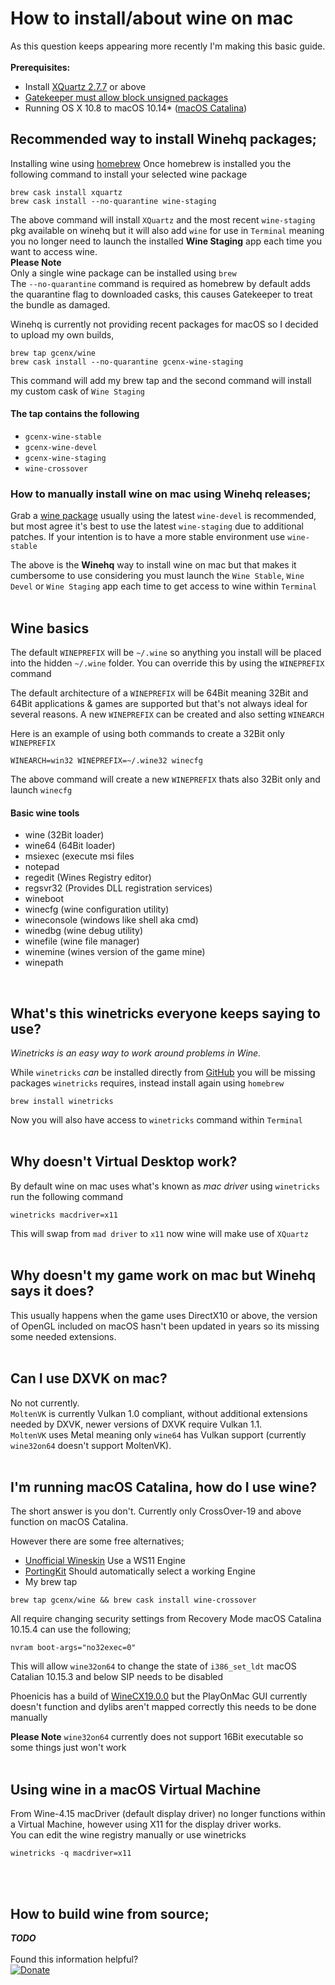 # How to install/about wine on mac

As this question keeps appearing more recently I'm making this basic guide.
&NewLine;
&NewLine;
</br>
</br>
__Prerequisites:__
- Install [XQuartz 2.7.7](https://www.xquartz.org/releases/index.html) or above
- [Gatekeeper must allow block unsigned packages](https://www.imore.com/how-open-apps-anywhere-macos-catalina-and-mojave)
- Running OS X 10.8 to macOS 10.14* ([macOS Catalina](https://github.com/Gcenx/wine-on-mac#im-running-macos-catalina-how-do-i-use-wine))

## Recommended way to install Winehq packages;
Installing wine using [homebrew](https://docs.brew.sh/Installation)
Once homebrew is installed you the following command to install your selected wine package
```
brew cask install xquartz
brew cask install --no-quarantine wine-staging
```
The above command will install `XQuartz` and the most recent `wine-staging` pkg available on winehq but it will also add `wine` for use in `Terminal` meaning you no longer need to launch the installed __Wine Staging__ app each time you want to access wine.  
__Please Note__  
Only a single wine package can be installed using `brew`\
The `--no-quarantine` command is required as homebrew by default adds the quarantine flag to downloaded casks, this causes Gatekeeper to treat the bundle as damaged.

Winehq is currently not providing recent packages for macOS so I decided to upload my own builds,

```
brew tap gcenx/wine
brew cask install --no-quarantine gcenx-wine-staging
```
This command will add my brew tap and the second command will install my custom cask of `Wine Staging`
#### The tap contains the following
- `gcenx-wine-stable`
- `gcenx-wine-devel`
- `gcenx-wine-staging`
- `wine-crossover`

### How to manually install wine on mac using Winehq releases;
Grab a [wine package](https://dl.winehq.org/wine-builds/macosx/download.html) usually using the latest `wine-devel` is recommended, but most agree it's best to use the latest `wine-staging` due to additional patches.
If your intention is to have a more stable environment use `wine-stable`

The above is the __Winehq__ way to install wine on mac but that makes it cumbersome to use considering you must launch the `Wine Stable`, `Wine Devel` or `Wine Staging` app each time to get access to wine within `Terminal`
&NewLine;
&NewLine;
</br>
</br>
## Wine basics
The default `WINEPREFIX` will be `~/.wine` so anything you install will be placed into the hidden `~/.wine` folder.
You can override this by using the `WINEPREFIX` command

The default architecture of a `WINEPREFIX` will be 64Bit meaning 32Bit and 64Bit applications & games are supported but that's not always ideal for several reasons.
A new `WINEPREFIX` can be created and also setting `WINEARCH`

Here is an example of using both commands to create a 32Bit only `WINEPREFIX`

```
WINEARCH=win32 WINEPREFIX=~/.wine32 winecfg
```
The above command will create a new `WINEPREFIX` thats also 32Bit only and launch `winecfg`

#### Basic wine tools
- wine (32Bit loader)
- wine64 (64Bit loader)
- msiexec (execute msi files
- notepad
- regedit (Wines Registry editor)
- regsvr32 (Provides DLL registration services)
- wineboot
- winecfg (wine configuration utility)
- wineconsole (windows like shell aka cmd)
- winedbg (wine debug utility)
- winefile (wine file manager)
- winemine (wines version of the game mine)
- winepath
&NewLine;
</br>

## What's this winetricks everyone keeps saying to use?
*Winetricks is an easy way to work around problems in Wine.*

While `winetricks` *can* be installed directly from [GitHub](https://github.com/Winetricks/winetricks) you will be missing packages `winetricks` requires, instead install again using `homebrew`
```
brew install winetricks
```
Now you will also have access to `winetricks` command within `Terminal`
&NewLine;
&NewLine;
</br>
</br>
## Why doesn't __Virtual Desktop__ work?
By default wine on mac uses what's known as *mac driver* using `winetricks`  run the following command
```
winetricks macdriver=x11
```
This will swap from `mad driver` to `x11` now wine will make use of `XQuartz` 
&NewLine;
&NewLine;
</br>
</br>
## Why doesn't my game work on mac but Winehq says it does?
This usually happens when the game uses DirectX10 or above, the version of OpenGL included on macOS hasn't been updated in years so its missing some needed extensions.
&NewLine;
&NewLine;
</br>
</br>
## Can I use DXVK on mac?
No not currently.  
`MoltenVK` is currently Vulkan 1.0 compliant, without additional extensions needed by DXVK, newer versions of DXVK require Vulkan 1.1.  
`MoltenVK` uses Metal meaning only `wine64` has Vulkan support (currently `wine32on64` doesn't support MoltenVK).
&NewLine;
&NewLine;
</br>
</br>
## I'm running macOS Catalina, how do I use wine?
The short answer is you don't.
Currently only CrossOver-19 and above function on macOS Catalina.

However there are some free alternatives;
- [Unofficial Wineskin](https://github.com/Gcenx/WineskinServer/releases) Use a WS11 Engine
- [PortingKit](http://portingkit.com/) Should automatically select a working Engine
- My brew tap 
```
brew tap gcenx/wine && brew cask install wine-crossover
```
All require changing security settings from Recovery Mode
macOS Catalina 10.15.4 can use the following;
```
nvram boot-args="no32exec=0"
```
This will allow `wine32on64` to change the state of `i386_set_ldt`
macOS Catalian 10.15.3 and below SIP needs to be disabled

Phoenicis has a build of [WineCX19.0.0](https://www.playonlinux.com/wine/binaries/phoenicis/cx-darwin-x86on64/PlayOnLinux-winecx-19.0.0-cx-darwin-x86on64.tar.gz) but the PlayOnMac GUI currently doesn't function and dylibs aren't mapped correctly this needs to be done manually

__Please Note__
`wine32on64` currently does not support 16Bit executable so some things just won't work 
&NewLine;
&NewLine;
</br>
</br>
## Using wine in a macOS Virtual Machine
From Wine-4.15 macDriver (default display driver) no longer functions within a Virtual Machine, however using X11 for the display driver works.\
You can edit the wine registry manually or use winetricks
```
winetricks -q macdriver=x11
```
&NewLine;
&NewLine;
</br>
</br>
## How to build wine from source;
*__TODO__*
&NewLine;
&NewLine;
</br>
</br>
Found this information helpful?  
[![Donate](https://img.shields.io/badge/Donate-PayPal-green.svg)](https://paypal.me/gcenx?locale.x=en_US)
